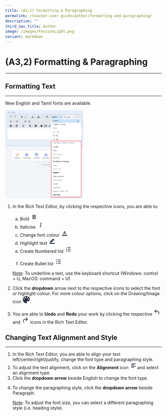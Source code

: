 ```yaml
---
title: (A3,2) Formatting & Paragraphing
permalink: /teacher-user-guide/author/formatting-and-paragraphing/
description: ""
third_nav_title: Author
image: /images/FaviconLight.png
variant: markdown
---
```

<h1 id="formatting-paragraphing">(A3,2) Formatting &amp; Paragraphing</h1><hr>
<h2 id="formatting-text">Formatting Text</h2>
<hr>
<p>New English and Tamil fonts are available.</p>
<img alt="Formatting &amp; Paragraphing" style="width: 50%;" src="/images/2Teacher/AS_Formatting.png">
<ol>
<li><p>In the Rich Text Editor, by clicking the respective icons, you are able to:</p>
<ol style="list-style-type: lower-alpha;">
<li>Bold <img style="width:1.5rem; display: inline;" src="/images/Icons/Bold.svg"> </li>
<li>Italicise <img style="width:1.5rem; display: inline;" src="/images/Icons/Italise.svg"> </li>
<li>Change font colour <img style="width:1.5rem; display: inline;" src="/images/Icons/FontColour.svg"> </li>
<li>Highlight text <img style="width:1.5rem; display: inline;" src="/images/Icons/Highlight.svg"> </li>
<li>Create Numbered list <img style="width:1.5rem; display: inline;" src="/images/Icons/Numbering.svg"></li>
<li><p>Create Bullet list <img style="width:1.5rem; display: inline;" src="/images/Icons/Bullet.svg"></p>
</li>
</ol>
</li>
<p><u>Note</u>: To underline a text, use the keyboard shortcut (Windows: control + U, MacOS: command + U)</p>
<li><p>Click the <strong>dropdown</strong> arrow next to the respective icons to select the font or highlight colour. For more colour options, click on the Drawing/Image icon <img style="width:1.5rem; display: inline;" src="/images/Icons/Drawing.svg">.</p>
</li>
<li>You are able to <strong>Undo</strong> and <strong>Redo</strong> your work by clicking the respective <img style="width:1.5rem; display: inline;" src="/images/Icons/Undo.svg"> and <img style="width:1.5rem; display: inline;" src="/images/Icons/Redo.svg"> icons in the Rich Text Editor.</li>
</ol>
<h2 id="changing-text-alignment-and-style">Changing Text Alignment and Style</h2>
<hr>
<ol>
<li>In the Rich Text Editor, you are able to align your text left/center/right/justify, change the font type and paragraphing style.</li>
<li>To adjust the text alignment, click on the <strong>Alignment</strong> icon <img style="width:1.5rem; display: inline;" src="/images/Icons/TextAlign.svg">and select an alignment type.</li>
<li>Click the <strong>dropdown arrow</strong> beside English to change the font type.</li>
<li><p>To change the paragraphing style, click the <strong>dropdown arrow</strong> beside Paragraph.</p>
	<p><u>Note</u>: To adjust the font size, you can select a different paragraphing style (i.e. heading style).</p>
</li>
</ol>